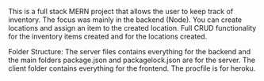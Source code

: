 This is a full stack MERN project that allows the user to keep track of inventory. The focus was mainly in the backend (Node). You can create locations and assign an item to the created location.
Full CRUD functionality for the inventory items created and for the locations created. 

Folder Structure:
The server files contains everything for the backend and the main folders package.json and packagelock.json are for the server.
The client folder contains everything for the frontend.
The procfile is for heroku.
